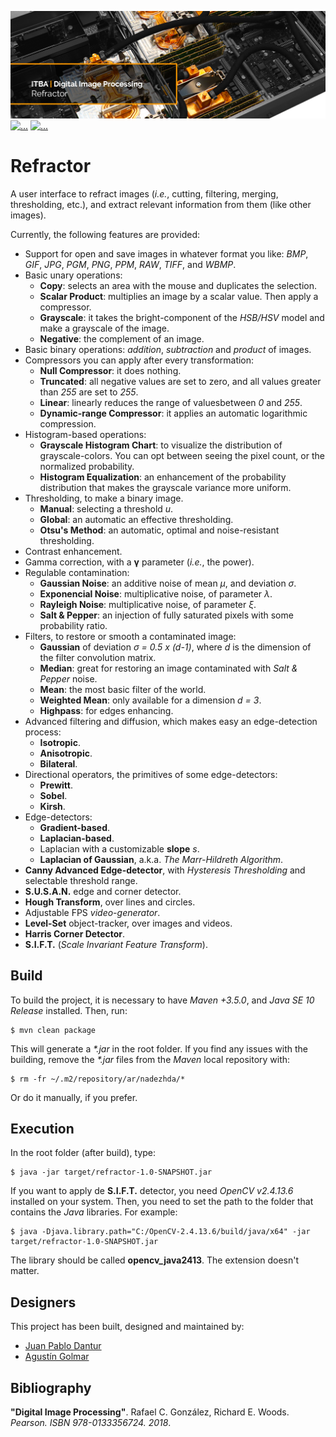 [![...](res/readme-header.png)](https://github.com/agustin-golmar/Refractor)
[![...](https://img.shields.io/badge/Java-v10.0-orange.svg)](http://www.oracle.com/technetwork/java/javase/downloads/index.html)
[![...](https://img.shields.io/badge/release-v1.0-blue.svg)](https://github.com/agustin-golmar/Refractor/releases)

# Refractor

A user interface to refract images (_i.e._, cutting, filtering, merging,
thresholding, etc.), and extract relevant information from them (like other
images).

Currently, the following features are provided:

* Support for open and save images in whatever format you like: _BMP_, _GIF_, _JPG_, _PGM_, _PNG_, _PPM_, _RAW_, _TIFF_, and _WBMP_.
* Basic unary operations:
	* __Copy__: selects an area with the mouse and duplicates the selection.
	* __Scalar Product__: multiplies an image by a scalar value. Then apply a compressor.
	* __Grayscale__: it takes the bright-component of the _HSB/HSV_ model and make a grayscale of the image.
	* __Negative__: the complement of an image.
* Basic binary operations: _addition_, _subtraction_ and _product_ of images.
* Compressors you can apply after every transformation:
	* __Null Compressor__: it does nothing.
	* __Truncated__: all negative values are set to zero, and all values greater than _255_ are set to _255_.
	* __Linear__: linearly reduces the range of values ​​between _0_ and _255_.
	* __Dynamic-range Compressor__: it applies an automatic logarithmic compression.
* Histogram-based operations:
	* __Grayscale Histogram Chart__: to visualize the distribution of grayscale-colors. You can opt between seeing the pixel count, or the normalized probability.
	* __Histogram Equalization__: an enhancement of the probability distribution that makes the grayscale variance more uniform.
* Thresholding, to make a binary image.
	* __Manual__: selecting a threshold _u_.
	* __Global__: an automatic an effective thresholding.
	* __Otsu's Method__: an automatic, optimal and noise-resistant thresholding.
* Contrast enhancement.
* Gamma correction, with a __γ__ parameter (_i.e._, the power).
* Regulable contamination:
	* __Gaussian Noise__: an additive noise of mean _µ_, and deviation _σ_.
	* __Exponencial Noise__: multiplicative noise, of parameter _λ_.
	* __Rayleigh Noise__: multiplicative noise, of parameter _ξ_.
	* __Salt & Pepper__: an injection of fully saturated pixels with some probability ratio.
* Filters, to restore or smooth a contaminated image:
	* __Gaussian__ of deviation _σ = 0.5 x (d-1)_, where _d_ is the dimension of the filter convolution matrix.
	* __Median__: great for restoring an image contaminated with _Salt & Pepper_ noise.
	* __Mean__: the most basic filter of the world.
	* __Weighted Mean__: only available for a dimension _d = 3_.
	* __Highpass__: for edges enhancing.
* Advanced filtering and diffusion, which makes easy an edge-detection process:
	* __Isotropic__.
	* __Anisotropic__.
	* __Bilateral__.
* Directional operators, the primitives of some edge-detectors:
	* __Prewitt__.
	* __Sobel__.
	* __Kirsh__.
* Edge-detectors:
	* __Gradient-based__.
	* __Laplacian-based__.
	* Laplacian with a customizable __slope__ _s_.
	* __Laplacian of Gaussian__, a.k.a. _The Marr-Hildreth Algorithm_.
* __Canny Advanced Edge-detector__, with _Hysteresis Thresholding_ and selectable threshold range.
* __S.U.S.A.N.__ edge and corner detector.
* __Hough Transform__, over lines and circles.
* Adjustable FPS _video-generator_.
* __Level-Set__ object-tracker, over images and videos.
* __Harris Corner Detector__.
* __S.I.F.T.__ (_Scale Invariant Feature Transform_).

## Build

To build the project, it is necessary to have _Maven +3.5.0_, and
_Java SE 10 Release_ installed. Then, run:

```
$ mvn clean package
```

This will generate a _\*.jar_ in the root folder. If you find any issues with
the building, remove the _\*.jar_ files from the _Maven_ local repository
with:

```
$ rm -fr ~/.m2/repository/ar/nadezhda/*
```

Or do it manually, if you prefer.

## Execution

In the root folder (after build), type:

```
$ java -jar target/refractor-1.0-SNAPSHOT.jar
```

If you want to apply de __S.I.F.T.__ detector, you need _OpenCV v2.4.13.6_
installed on your system. Then, you need to set the path to the folder that
contains the _Java_ libraries. For example:

```
$ java -Djava.library.path="C:/OpenCV-2.4.13.6/build/java/x64" -jar target/refractor-1.0-SNAPSHOT.jar
```

The library should be called __opencv\_java2413__. The extension doesn't
matter.

## Designers

This project has been built, designed and maintained by:

* [Juan Pablo Dantur](https://github.com/jpdantur)
* [Agustín Golmar](https://github.com/agustin-golmar)

## Bibliography

__"Digital Image Processing"__. Rafael C. González, Richard E. Woods.
_Pearson. ISBN 978-0133356724. 2018_.
